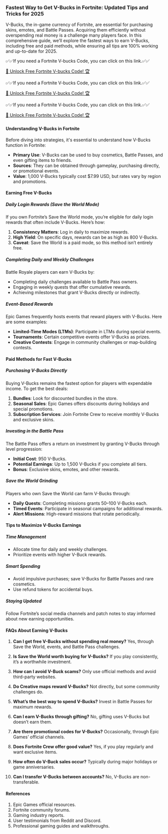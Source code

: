 ### Fastest Way to Get V-Bucks in Fortnite: Updated Tips and Tricks for 2025

V-Bucks, the in-game currency of Fortnite, are essential for purchasing skins, emotes, and Battle Passes. Acquiring them efficiently without overspending real money is a challenge many players face. In this comprehensive guide, we’ll explore the fastest ways to earn V-Bucks, including free and paid methods, while ensuring all tips are 100% working and up-to-date for 2025.


✅✅If you need a  Fortnite V-bucks Code, you can click on this link.✅✅

[🚀 Unlock Free Fortnite V-bucks Code! 🏆 ](https://therewardgate.com/fortnitevbucks/)

✅✅If you need a  Fortnite V-bucks Code, you can click on this link.✅✅

[🚀 Unlock Free Fortnite V-bucks Code! 🏆 ](https://therewardgate.com/fortnitevbucks/)

✅✅If you need a  Fortnite V-bucks Code, you can click on this link.✅✅

[🚀 Unlock Free Fortnite V-bucks Code! 🏆 ](https://therewardgate.com/fortnitevbucks/)

#### Understanding V-Bucks in Fortnite

Before diving into strategies, it's essential to understand how V-Bucks function in Fortnite:

- **Primary Use**: V-Bucks can be used to buy cosmetics, Battle Passes, and even gifting items to friends.
- **Sources**: They can be obtained through gameplay, purchasing directly, or promotional events.
- **Value**: 1,000 V-Bucks typically cost $7.99 USD, but rates vary by region and promotions.

#### Earning Free V-Bucks

##### Daily Login Rewards (Save the World Mode)

If you own Fortnite’s Save the World mode, you’re eligible for daily login rewards that often include V-Bucks. Here’s how:

1. **Consistency Matters**: Log in daily to maximize rewards.
2. **High Yield**: On specific days, rewards can be as high as 800 V-Bucks.
3. **Caveat**: Save the World is a paid mode, so this method isn’t entirely free.

##### Completing Daily and Weekly Challenges

Battle Royale players can earn V-Bucks by:

- Completing daily challenges available to Battle Pass owners.
- Engaging in weekly quests that offer cumulative rewards.
- Achieving milestones that grant V-Bucks directly or indirectly.

##### Event-Based Rewards

Epic Games frequently hosts events that reward players with V-Bucks. Here are some examples:

- **Limited-Time Modes (LTMs)**: Participate in LTMs during special events.
- **Tournaments**: Certain competitive events offer V-Bucks as prizes.
- **Creative Contests**: Engage in community challenges or map-building contests.

#### Paid Methods for Fast V-Bucks

##### Purchasing V-Bucks Directly

Buying V-Bucks remains the fastest option for players with expendable income. To get the best deals:

1. **Bundles**: Look for discounted bundles in the store.
2. **Seasonal Sales**: Epic Games offers discounts during holidays and special promotions.
3. **Subscription Services**: Join Fortnite Crew to receive monthly V-Bucks and exclusive skins.

##### Investing in the Battle Pass

The Battle Pass offers a return on investment by granting V-Bucks through level progression:

- **Initial Cost**: 950 V-Bucks.
- **Potential Earnings**: Up to 1,500 V-Bucks if you complete all tiers.
- **Bonus**: Exclusive skins, emotes, and other rewards.

##### Save the World Grinding

Players who own Save the World can farm V-Bucks through:

- **Daily Quests**: Completing missions grants 50–100 V-Bucks each.
- **Timed Events**: Participate in seasonal campaigns for additional rewards.
- **Alert Missions**: High-reward missions that rotate periodically.

#### Tips to Maximize V-Bucks Earnings

##### Time Management

- Allocate time for daily and weekly challenges.
- Prioritize events with higher V-Buck rewards.

##### Smart Spending

- Avoid impulsive purchases; save V-Bucks for Battle Passes and rare cosmetics.
- Use refund tokens for accidental buys.

##### Staying Updated

Follow Fortnite’s social media channels and patch notes to stay informed about new earning opportunities.

#### FAQs About Earning V-Bucks

1. **Can I get free V-Bucks without spending real money?**
   Yes, through Save the World, events, and Battle Pass challenges.

2. **Is Save the World worth buying for V-Bucks?**
   If you play consistently, it’s a worthwhile investment.

3. **How can I avoid V-Buck scams?**
   Only use official methods and avoid third-party websites.

4. **Do Creative maps reward V-Bucks?**
   Not directly, but some community challenges do.

5. **What’s the best way to spend V-Bucks?**
   Invest in Battle Passes for maximum rewards.

6. **Can I earn V-Bucks through gifting?**
   No, gifting uses V-Bucks but doesn’t earn them.

7. **Are there promotional codes for V-Bucks?**
   Occasionally, through Epic Games’ official channels.

8. **Does Fortnite Crew offer good value?**
   Yes, if you play regularly and want exclusive items.

9. **How often do V-Buck sales occur?**
   Typically during major holidays or game anniversaries.

10. **Can I transfer V-Bucks between accounts?**
   No, V-Bucks are non-transferable.

#### References

1. Epic Games official resources.
2. Fortnite community forums.
3. Gaming industry reports.
4. User testimonials from Reddit and Discord.
5. Professional gaming guides and walkthroughs.

